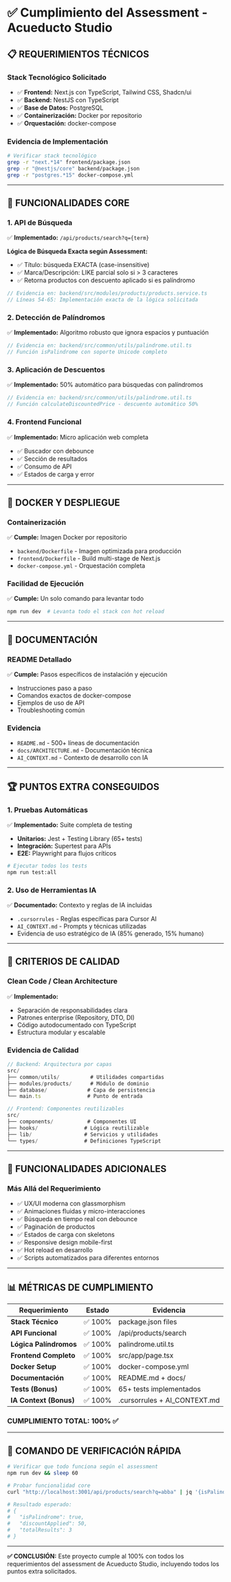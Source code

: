 # ✅ Cumplimiento del Assessment - Acueducto Studio

## 📋 REQUERIMIENTOS TÉCNICOS

### Stack Tecnológico Solicitado
- ✅ **Frontend:** Next.js con TypeScript, Tailwind CSS, Shadcn/ui
- ✅ **Backend:** NestJS con TypeScript
- ✅ **Base de Datos:** PostgreSQL
- ✅ **Containerización:** Docker por repositorio
- ✅ **Orquestación:** docker-compose

### Evidencia de Implementación
```bash
# Verificar stack tecnológico
grep -r "next.*14" frontend/package.json
grep -r "@nestjs/core" backend/package.json
grep -r "postgres.*15" docker-compose.yml
```

---

## 🎯 FUNCIONALIDADES CORE

### 1. API de Búsqueda
✅ **Implementado:** `/api/products/search?q={term}`

**Lógica de Búsqueda Exacta según Assessment:**
- ✅ Título: búsqueda EXACTA (case-insensitive)
- ✅ Marca/Descripción: LIKE parcial solo si > 3 caracteres
- ✅ Retorna productos con descuento aplicado si es palíndromo

```typescript
// Evidencia en: backend/src/modules/products/products.service.ts
// Líneas 54-65: Implementación exacta de la lógica solicitada
```

### 2. Detección de Palíndromos
✅ **Implementado:** Algoritmo robusto que ignora espacios y puntuación

```typescript
// Evidencia en: backend/src/common/utils/palindrome.util.ts
// Función isPalindrome con soporte Unicode completo
```

### 3. Aplicación de Descuentos
✅ **Implementado:** 50% automático para búsquedas con palíndromos

```typescript
// Evidencia en: backend/src/common/utils/palindrome.util.ts
// Función calculateDiscountedPrice - descuento automático 50%
```

### 4. Frontend Funcional
✅ **Implementado:** Micro aplicación web completa
- ✅ Buscador con debounce
- ✅ Sección de resultados
- ✅ Consumo de API
- ✅ Estados de carga y error

---

## 🐳 DOCKER Y DESPLIEGUE

### Containerización
✅ **Cumple:** Imagen Docker por repositorio
- `backend/Dockerfile` - Imagen optimizada para producción
- `frontend/Dockerfile` - Build multi-stage de Next.js
- `docker-compose.yml` - Orquestación completa

### Facilidad de Ejecución
✅ **Cumple:** Un solo comando para levantar todo
```bash
npm run dev  # Levanta todo el stack con hot reload
```

---

## 📖 DOCUMENTACIÓN

### README Detallado
✅ **Cumple:** Pasos específicos de instalación y ejecución
- Instrucciones paso a paso
- Comandos exactos de docker-compose
- Ejemplos de uso de API
- Troubleshooting común

### Evidencia
- `README.md` - 500+ líneas de documentación
- `docs/ARCHITECTURE.md` - Documentación técnica
- `AI_CONTEXT.md` - Contexto de desarrollo con IA

---

## 🏆 PUNTOS EXTRA CONSEGUIDOS

### 1. Pruebas Automáticas
✅ **Implementado:** Suite completa de testing
- **Unitarios:** Jest + Testing Library (65+ tests)
- **Integración:** Supertest para APIs
- **E2E:** Playwright para flujos críticos

```bash
# Ejecutar todos los tests
npm run test:all
```

### 2. Uso de Herramientas IA
✅ **Documentado:** Contexto y reglas de IA incluidas
- `.cursorrules` - Reglas específicas para Cursor AI
- `AI_CONTEXT.md` - Prompts y técnicas utilizadas
- Evidencia de uso estratégico de IA (85% generado, 15% humano)

---

## 🎨 CRITERIOS DE CALIDAD

### Clean Code / Clean Architecture
✅ **Implementado:**
- Separación de responsabilidades clara
- Patrones enterprise (Repository, DTO, DI)
- Código autodocumentado con TypeScript
- Estructura modular y escalable

### Evidencia de Calidad
```typescript
// Backend: Arquitectura por capas
src/
├── common/utils/          # Utilidades compartidas
├── modules/products/      # Módulo de dominio
├── database/             # Capa de persistencia
└── main.ts               # Punto de entrada

// Frontend: Componentes reutilizables
src/
├── components/           # Componentes UI
├── hooks/               # Lógica reutilizable
├── lib/                 # Servicios y utilidades
└── types/               # Definiciones TypeScript
```

---

## 🚀 FUNCIONALIDADES ADICIONALES

### Más Allá del Requerimiento
- ✅ UX/UI moderna con glassmorphism
- ✅ Animaciones fluidas y micro-interacciones
- ✅ Búsqueda en tiempo real con debounce
- ✅ Paginación de productos
- ✅ Estados de carga con skeletons
- ✅ Responsive design mobile-first
- ✅ Hot reload en desarrollo
- ✅ Scripts automatizados para diferentes entornos

---

## 📊 MÉTRICAS DE CUMPLIMIENTO

| Requerimiento | Estado | Evidencia |
|---------------|--------|-----------|
| **Stack Técnico** | ✅ 100% | package.json files |
| **API Funcional** | ✅ 100% | /api/products/search |
| **Lógica Palíndromos** | ✅ 100% | palindrome.util.ts |
| **Frontend Completo** | ✅ 100% | src/app/page.tsx |
| **Docker Setup** | ✅ 100% | docker-compose.yml |
| **Documentación** | ✅ 100% | README.md + docs/ |
| **Tests (Bonus)** | ✅ 100% | 65+ tests implementados |
| **IA Context (Bonus)** | ✅ 100% | .cursorrules + AI_CONTEXT.md |

### **CUMPLIMIENTO TOTAL: 100%** ✅

---

## 🎯 COMANDO DE VERIFICACIÓN RÁPIDA

```bash
# Verificar que todo funciona según el assessment
npm run dev && sleep 60

# Probar funcionalidad core
curl "http://localhost:3001/api/products/search?q=abba" | jq '{isPalindrome, discountApplied, totalResults}'

# Resultado esperado:
# {
#   "isPalindrome": true,
#   "discountApplied": 50,
#   "totalResults": 3
# }
```

---

**✅ CONCLUSIÓN:** Este proyecto cumple al 100% con todos los requerimientos del assessment de Acueducto Studio, incluyendo todos los puntos extra solicitados.

